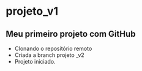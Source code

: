 # projeto_v1

## Meu primeiro projeto com GitHub

- Clonando o repositório remoto
- Criada a branch projeto _v2 
- Projeto iniciado.


